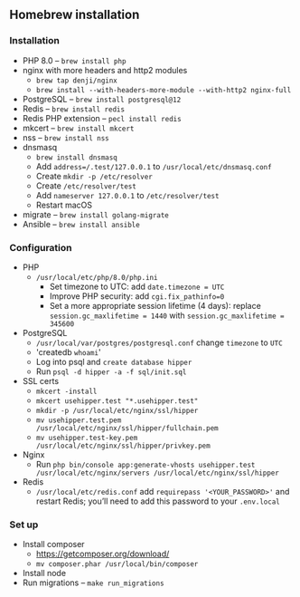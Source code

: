 ## Homebrew installation

### Installation

- PHP 8.0 – `brew install php`
- nginx with more headers and http2 modules
    - `brew tap denji/nginx`
    - `brew install --with-headers-more-module --with-http2 nginx-full`
- PostgreSQL – `brew install postgresql@12`
- Redis – `brew install redis`
- Redis PHP extension – `pecl install redis`
- mkcert – `brew install mkcert`
- nss – `brew install nss`
- dnsmasq
    - `brew install dnsmasq`
    - Add `address=/.test/127.0.0.1` to `/usr/local/etc/dnsmasq.conf`
    - Create `mkdir -p /etc/resolver`
    - Create `/etc/resolver/test`
    - Add `nameserver 127.0.0.1` to `/etc/resolver/test`
    - Restart macOS
- migrate – `brew install golang-migrate`
- Ansible – `brew install ansible`

### Configuration

- PHP
    - `/usr/local/etc/php/8.0/php.ini`
        - Set timezone to UTC: add `date.timezone = UTC`
        - Improve PHP security: add `cgi.fix_pathinfo=0`
        - Set a more appropriate session lifetime (4 days): replace `session.gc_maxlifetime = 1440` with `session.gc_maxlifetime = 345600`
- PostgreSQL
    - `/usr/local/var/postgres/postgresql.conf` change `timezone` to `UTC`
    - 'createdb `whoami`'
    - Log into psql and `create database hipper`
    - Run `psql -d hipper -a -f sql/init.sql`
- SSL certs
    - `mkcert -install`
    - `mkcert usehipper.test "*.usehipper.test"`
    - `mkdir -p /usr/local/etc/nginx/ssl/hipper`
    - `mv usehipper.test.pem /usr/local/etc/nginx/ssl/hipper/fullchain.pem`
    - `mv usehipper.test-key.pem /usr/local/etc/nginx/ssl/hipper/privkey.pem`
- Nginx
    - Run `php bin/console app:generate-vhosts usehipper.test /usr/local/etc/nginx/servers /usr/local/etc/nginx/ssl/hipper`
- Redis
    - `/usr/local/etc/redis.conf` add `requirepass '<YOUR_PASSWORD>'` and restart Redis; you’ll need to add this password to your `.env.local`

### Set up

- Install composer
    - https://getcomposer.org/download/
    - `mv composer.phar /usr/local/bin/composer`
- Install node
- Run migrations – `make run_migrations`

